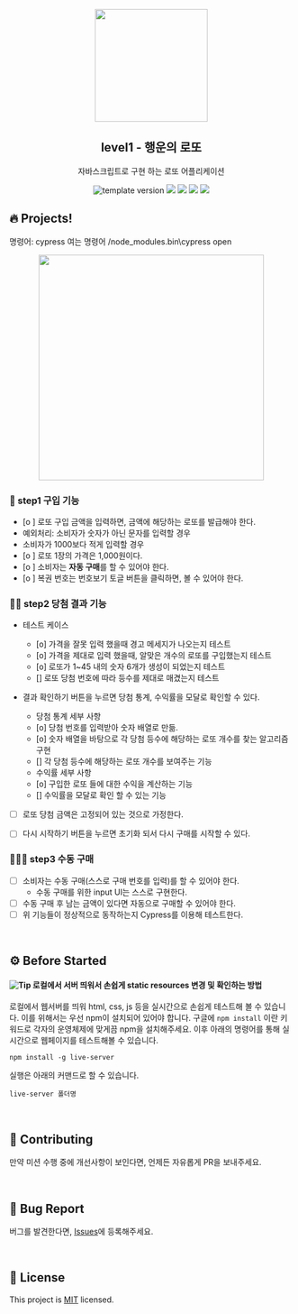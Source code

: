 <p align="middle" >
  <img width="200px;" src="./src/images/lotto_ball.png"/>
</p>
<h2 align="middle">level1 - 행운의 로또</h2>
<p align="middle">자바스크립트로 구현 하는 로또 어플리케이션</p>
<p align="middle">
  <img src="https://img.shields.io/badge/version-1.0.0-blue?style=flat-square" alt="template version"/>
  <img src="https://img.shields.io/badge/language-html-red.svg?style=flat-square"/>
  <img src="https://img.shields.io/badge/language-css-blue.svg?style=flat-square"/>
  <img src="https://img.shields.io/badge/language-js-yellow.svg?style=flat-square"/>
  <img src="https://img.shields.io/badge/license-MIT-brightgreen.svg?style=flat-square"/>
</p>

## 🔥 Projects!
명령어: cypress 여는 명령어
/node_modules\.bin\cypress open
<p align="middle">
  <img width="400" src="./src/images/lotto_ui.png">
</p>


### 🎯 step1 구입 기능

- [o ] 로또 구입 금액을 입력하면, 금액에 해당하는 로또를 발급해야 한다.
- 예외처리: 소비자가 숫자가 아닌 문자를 입력할 경우
- 소비자가 1000보다 적게 입력할 경우
- [o ] 로또 1장의 가격은 1,000원이다.
- [o ] 소비자는 **자동 구매**를 할 수 있어야 한다.
- [o ] 복권 번호는 번호보기 토글 버튼을 클릭하면, 볼 수 있어야 한다.


### 🎯🎯 step2 당첨 결과 기능
- 테스트 케이스
  - [o] 가격을 잘못 입력 했을때 경고 메세지가 나오는지 테스트
  - [o] 가격을 제대로 입력 했을때, 알맞은 개수의 로또를 구입했는지 테스트
  - [o] 로또가 1~45 내의 숫자 6개가 생성이 되었는지 테스트
  - [] 로또 당첨 번호에 따라 등수를 제대로 매겼는지 테스트

-  결과 확인하기 버튼을 누르면 당첨 통계, 수익률을 모달로 확인할 수 있다.
   - 당첨 통계 세부 사항
   - [o] 당첨 번호를 입력받아 숫자 배열로 만듦.
   - [o] 숫자 배열을 바탕으로 각 당첨 등수에 해당하는 로또 개수를 찾는 알고리즘 구현
   - [] 각 당첨 등수에 해당하는 로또 개수를 보여주는 기능
   - 수익률 세부 사항
   - [o] 구입한 로또 들에 대한 수익을 계산하는 기능
   - [] 수익률을 모달로 확인 할 수 있는 기능
- [ ] 로또 당첨 금액은 고정되어 있는 것으로 가정한다.
- [ ] 다시 시작하기 버튼을 누르면 초기화 되서 다시 구매를 시작할 수 있다.


### 🎯🎯🎯 step3 수동 구매

- [ ] 소비자는 수동 구매(스스로 구매 번호를 입력)를 할 수 있어야 한다.
  - 수동 구매를 위한 input UI는 스스로 구현한다.
- [ ] 수동 구매 후 남는 금액이 있다면 자동으로 구매할 수 있어야 한다.
- [ ] 위 기능들이 정상적으로 동작하는지 Cypress를 이용해 테스트한다.

<br>

## ⚙️ Before Started

#### <img alt="Tip" src="https://img.shields.io/static/v1.svg?label=&message=Tip&style=flat-square&color=673ab8"> 로컬에서 서버 띄워서 손쉽게 static resources 변경 및 확인하는 방법

로컬에서 웹서버를 띄워 html, css, js 등을 실시간으로 손쉽게 테스트해 볼 수 있습니다. 이를 위해서는 우선 npm이 설치되어 있어야 합니다. 구글에 `npm install` 이란 키워드로 각자의 운영체제에 맞게끔 npm을 설치해주세요. 이후 아래의 명령어를 통해 실시간으로 웹페이지를 테스트해볼 수 있습니다.

```
npm install -g live-server
```

실행은 아래의 커맨드로 할 수 있습니다.

```
live-server 폴더명
```

<br>

## 👏 Contributing

만약 미션 수행 중에 개선사항이 보인다면, 언제든 자유롭게 PR을 보내주세요.

<br>

## 🐞 Bug Report

버그를 발견한다면, [Issues](https://github.com/woowacourse/javascript-lotto/issues)에 등록해주세요.

<br>

## 📝 License

This project is [MIT](https://github.com/woowacourse/javascript-lotto/blob/main/LICENSE) licensed.
